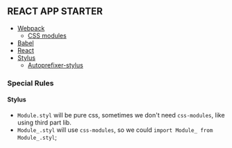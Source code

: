 ## REACT APP STARTER

* [Webpack](https://webpack.github.io)
  - [CSS modules](https://github.com/outpunk/postcss-modules)
* [Babel](https://babeljs.io/)
* [React](https://facebook.github.io/react/)
* [Stylus](https://github.com/stylus/stylus)
  - [Autoprefixer-stylus](https://github.com/jenius/autoprefixer-stylus)


### Special Rules

#### Stylus

* `Module.styl` will be pure css, sometimes we don't need `css-modules`, like using third part lib.
* `Module_.styl` will use `css-modules`, so we could `import Module_ from Module_.styl`;

